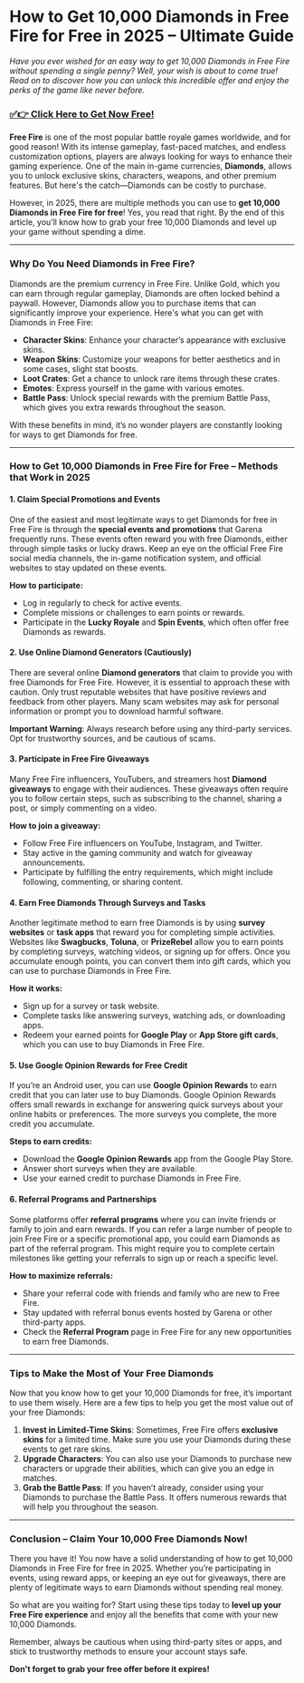 # How to Get 10,000 Diamonds in Free Fire for Free in 2025 – Ultimate Guide

*Have you ever wished for an easy way to get 10,000 Diamonds in Free Fire without spending a single penny? Well, your wish is about to come true! Read on to discover how you can unlock this incredible offer and enjoy the perks of the game like never before.*

### [✅👉 Click Here to Get Now Free!](https://freerewardsxyz.blogspot.com/2025/03/garena-free-fire-max-redeem-codes.html)

**Free Fire** is one of the most popular battle royale games worldwide, and for good reason! With its intense gameplay, fast-paced matches, and endless customization options, players are always looking for ways to enhance their gaming experience. One of the main in-game currencies, **Diamonds**, allows you to unlock exclusive skins, characters, weapons, and other premium features. But here's the catch—Diamonds can be costly to purchase. 

However, in 2025, there are multiple methods you can use to **get 10,000 Diamonds in Free Fire for free**! Yes, you read that right. By the end of this article, you’ll know how to grab your free 10,000 Diamonds and level up your game without spending a dime.

---

### **Why Do You Need Diamonds in Free Fire?**

Diamonds are the premium currency in Free Fire. Unlike Gold, which you can earn through regular gameplay, Diamonds are often locked behind a paywall. However, Diamonds allow you to purchase items that can significantly improve your experience. Here's what you can get with Diamonds in Free Fire:

- **Character Skins**: Enhance your character’s appearance with exclusive skins.
- **Weapon Skins**: Customize your weapons for better aesthetics and in some cases, slight stat boosts.
- **Loot Crates**: Get a chance to unlock rare items through these crates.
- **Emotes**: Express yourself in the game with various emotes.
- **Battle Pass**: Unlock special rewards with the premium Battle Pass, which gives you extra rewards throughout the season.

With these benefits in mind, it’s no wonder players are constantly looking for ways to get Diamonds for free. 

---

### **How to Get 10,000 Diamonds in Free Fire for Free – Methods that Work in 2025**

#### **1. Claim Special Promotions and Events**

One of the easiest and most legitimate ways to get Diamonds for free in Free Fire is through the **special events and promotions** that Garena frequently runs. These events often reward you with free Diamonds, either through simple tasks or lucky draws. Keep an eye on the official Free Fire social media channels, the in-game notification system, and official websites to stay updated on these events.

**How to participate:**
- Log in regularly to check for active events.
- Complete missions or challenges to earn points or rewards.
- Participate in the **Lucky Royale** and **Spin Events**, which often offer free Diamonds as rewards.

#### **2. Use Online Diamond Generators (Cautiously)**

There are several online **Diamond generators** that claim to provide you with free Diamonds for Free Fire. However, it is essential to approach these with caution. Only trust reputable websites that have positive reviews and feedback from other players. Many scam websites may ask for personal information or prompt you to download harmful software.

**Important Warning**: Always research before using any third-party services. Opt for trustworthy sources, and be cautious of scams.

#### **3. Participate in Free Fire Giveaways**

Many Free Fire influencers, YouTubers, and streamers host **Diamond giveaways** to engage with their audiences. These giveaways often require you to follow certain steps, such as subscribing to the channel, sharing a post, or simply commenting on a video.

**How to join a giveaway:**
- Follow Free Fire influencers on YouTube, Instagram, and Twitter.
- Stay active in the gaming community and watch for giveaway announcements.
- Participate by fulfilling the entry requirements, which might include following, commenting, or sharing content.

#### **4. Earn Free Diamonds Through Surveys and Tasks**

Another legitimate method to earn free Diamonds is by using **survey websites** or **task apps** that reward you for completing simple activities. Websites like **Swagbucks**, **Toluna**, or **PrizeRebel** allow you to earn points by completing surveys, watching videos, or signing up for offers. Once you accumulate enough points, you can convert them into gift cards, which you can use to purchase Diamonds in Free Fire.

**How it works:**
- Sign up for a survey or task website.
- Complete tasks like answering surveys, watching ads, or downloading apps.
- Redeem your earned points for **Google Play** or **App Store gift cards**, which you can use to buy Diamonds in Free Fire.

#### **5. Use Google Opinion Rewards for Free Credit**

If you’re an Android user, you can use **Google Opinion Rewards** to earn credit that you can later use to buy Diamonds. Google Opinion Rewards offers small rewards in exchange for answering quick surveys about your online habits or preferences. The more surveys you complete, the more credit you accumulate.

**Steps to earn credits:**
- Download the **Google Opinion Rewards** app from the Google Play Store.
- Answer short surveys when they are available.
- Use your earned credit to purchase Diamonds in Free Fire.

#### **6. Referral Programs and Partnerships**

Some platforms offer **referral programs** where you can invite friends or family to join and earn rewards. If you can refer a large number of people to join Free Fire or a specific promotional app, you could earn Diamonds as part of the referral program. This might require you to complete certain milestones like getting your referrals to sign up or reach a specific level.

**How to maximize referrals:**
- Share your referral code with friends and family who are new to Free Fire.
- Stay updated with referral bonus events hosted by Garena or other third-party apps.
- Check the **Referral Program** page in Free Fire for any new opportunities to earn free Diamonds.

---

### **Tips to Make the Most of Your Free Diamonds**

Now that you know how to get your 10,000 Diamonds for free, it’s important to use them wisely. Here are a few tips to help you get the most value out of your free Diamonds:

1. **Invest in Limited-Time Skins**: Sometimes, Free Fire offers **exclusive skins** for a limited time. Make sure you use your Diamonds during these events to get rare skins.
2. **Upgrade Characters**: You can also use your Diamonds to purchase new characters or upgrade their abilities, which can give you an edge in matches.
3. **Grab the Battle Pass**: If you haven’t already, consider using your Diamonds to purchase the Battle Pass. It offers numerous rewards that will help you throughout the season.

---

### **Conclusion – Claim Your 10,000 Free Diamonds Now!**

There you have it! You now have a solid understanding of how to get 10,000 Diamonds in Free Fire for free in 2025. Whether you’re participating in events, using reward apps, or keeping an eye out for giveaways, there are plenty of legitimate ways to earn Diamonds without spending real money. 

So what are you waiting for? Start using these tips today to **level up your Free Fire experience** and enjoy all the benefits that come with your new 10,000 Diamonds. 

Remember, always be cautious when using third-party sites or apps, and stick to trustworthy methods to ensure your account stays safe.

**Don't forget to grab your free offer before it expires!**
